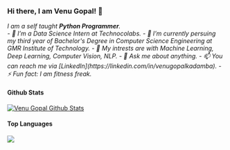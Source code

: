 ### Hi there, I am Venu Gopal! 👋
<i>
  I am a self taught <b>Python Programmer</b>. 
<br>
- 🔭 I’m a Data Science Intern at Technocolabs.
- 💼 I’m currently persuing my third year of Bachelor's Degree in Computer Science Engineering at GMR Institute of Technology.
- 🤔 My intrests are with Machine Learning, Deep Learning, Computer Vision, NLP.
- 💬 Ask me about anything.
- 📫 You can reach me via [LinkedIn](https://linkedin.com/in/venugopalkadamba).
- ⚡ Fun fact: I am fitness freak.
</i>

#### Github Stats
<a href="https://https://github.com/venugopalkadamba">
  <img align="center" alt="Venu Gopal Github Stats" src="https://github-readme-stats.vercel.app/api?username=venugopalkadamba&show_icons=true&theme=tokyonight">
</a>

#### Top Languages
<a href="https://https://github.com/venugopalkadamba">
  <img align="center" src="https://github-readme-stats.vercel.app/api/top-langs/?username=venugopalkadamba&theme=tokyonight&layout=compact">
</a>
